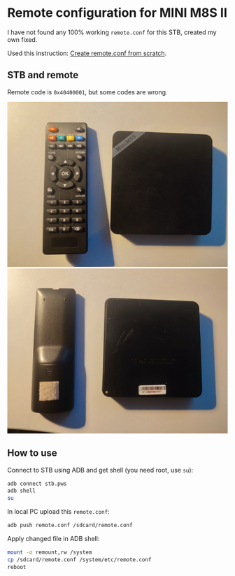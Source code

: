# Remote configuration for MINI M8S II

I have not found any 100% working `remote.conf` for this STB,
created my own fixed.

Used this instruction: [Create remote.conf from scratch](https://forum.libreelec.tv/thread/3581-create-remote-conf-from-scratch/).

## STB and remote

Remote code is `0x40400001`, but some codes are wrong.

![Side A](stb-side-a.jpg)
![Side B](stb-side-b.jpg)

## How to use

Connect to STB using ADB and get shell (you need root, use `su`):

```bash
adb connect stb.pws
adb shell
su
```

In local PC upload this `remote.conf`:

```bash
adb push remote.conf /sdcard/remote.conf
```

Apply changed file in ADB shell:

```bash
mount -o remount,rw /system
cp /sdcard/remote.conf /system/etc/remote.conf
reboot
```
